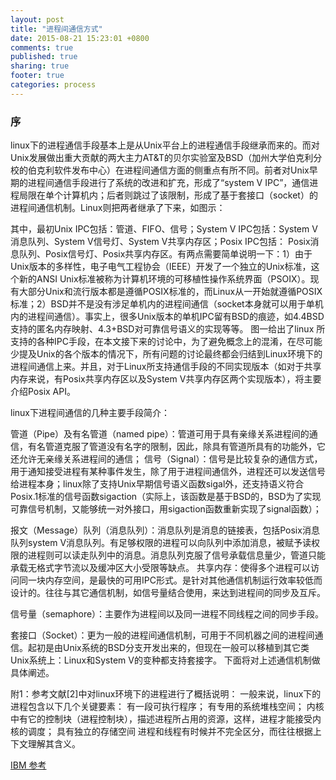 ```yaml
---
layout: post
title: "进程间通信方式"
date: 2015-08-21 15:23:01 +0800
comments: true
published: true
sharing: true
footer: true
categories: process
---
```

### 序

linux下的进程通信手段基本上是从Unix平台上的进程通信手段继承而来的。而对Unix发展做出重大贡献的两大主力AT&T的贝尔实验室及BSD（加州大学伯克利分校的伯克利软件发布中心）在进程间通信方面的侧重点有所不同。前者对Unix早期的进程间通信手段进行了系统的改进和扩充，形成了“system V IPC”，通信进程局限在单个计算机内；后者则跳过了该限制，形成了基于套接口（socket）的进程间通信机制。Linux则把两者继承了下来，如图示：

其中，最初Unix IPC包括：管道、FIFO、信号；System V IPC包括：System V消息队列、System V信号灯、System V共享内存区；Posix IPC包括：	Posix消息队列、Posix信号灯、Posix共享内存区。有两点需要简单说明一下：1）由于Unix版本的多样性，电子电气工程协会（IEEE）开发了一个独立的Unix标准，这个新的ANSI Unix标准被称为计算机环境的可移植性操作系统界面（PSOIX）。现有大部分Unix和流行版本都是遵循POSIX标准的，而Linux从一开始就遵循POSIX标准；2）BSD并不是没有涉足单机内的进程间通信（socket本身就可以用于单机内的进程间通信）。事实上，很多Unix版本的单机IPC留有BSD的痕迹，如4.4BSD支持的匿名内存映射、4.3+BSD对可靠信号语义的实现等等。
图一给出了linux 所支持的各种IPC手段，在本文接下来的讨论中，为了避免概念上的混淆，在尽可能少提及Unix的各个版本的情况下，所有问题的讨论最终都会归结到Linux环境下的进程间通信上来。并且，对于Linux所支持通信手段的不同实现版本（如对于共享内存来说，有Posix共享内存区以及System V共享内存区两个实现版本），将主要介绍Posix API。

linux下进程间通信的几种主要手段简介：

管道（Pipe）及有名管道（named pipe）：管道可用于具有亲缘关系进程间的通信，有名管道克服了管道没有名字的限制，因此，除具有管道所具有的功能外，它还允许无亲缘关系进程间的通信；
信号（Signal）：信号是比较复杂的通信方式，用于通知接受进程有某种事件发生，除了用于进程间通信外，进程还可以发送信号给进程本身；linux除了支持Unix早期信号语义函数sigal外，还支持语义符合Posix.1标准的信号函数sigaction（实际上，该函数是基于BSD的，BSD为了实现可靠信号机制，又能够统一对外接口，用sigaction函数重新实现了signal函数）；

报文（Message）队列（消息队列）：消息队列是消息的链接表，包括Posix消息队列system V消息队列。有足够权限的进程可以向队列中添加消息，被赋予读权限的进程则可以读走队列中的消息。消息队列克服了信号承载信息量少，管道只能承载无格式字节流以及缓冲区大小受限等缺点。
共享内存：使得多个进程可以访问同一块内存空间，是最快的可用IPC形式。是针对其他通信机制运行效率较低而设计的。往往与其它通信机制，如信号量结合使用，来达到进程间的同步及互斥。

信号量（semaphore）：主要作为进程间以及同一进程不同线程之间的同步手段。

套接口（Socket）：更为一般的进程间通信机制，可用于不同机器之间的进程间通信。起初是由Unix系统的BSD分支开发出来的，但现在一般可以移植到其它类Unix系统上：Linux和System V的变种都支持套接字。
下面将对上述通信机制做具体阐述。

附1：参考文献[2]中对linux环境下的进程进行了概括说明：
一般来说，linux下的进程包含以下几个关键要素：
有一段可执行程序；
有专用的系统堆栈空间；
内核中有它的控制块（进程控制块），描述进程所占用的资源，这样，进程才能接受内核的调度；
具有独立的存储空间
进程和线程有时候并不完全区分，而往往根据上下文理解其含义。

<a href="http://www.ibm.com/developerworks/cn/linux/l-ipc/" target="_blank">IBM 参考</a>
